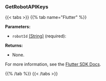 ### GetRobotAPIKeys

{{< tabs >}}
{{% tab name="Flutter" %}}

**Parameters:**

- `robotId` [(String)](https://api.flutter.dev/flutter/dart-core/String-class.html) (required):

**Returns:**

- None.

For more information, see the [Flutter SDK Docs](https://flutter.viam.dev/viam_protos.app.app/AppServiceClient/getRobotAPIKeys.html).

{{% /tab %}}
{{< /tabs >}}

